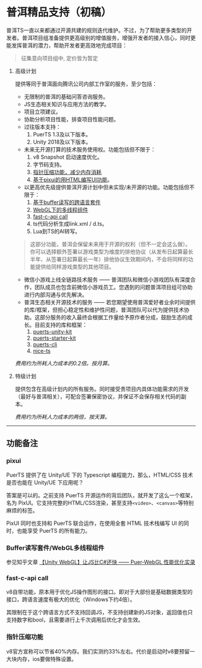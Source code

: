 # 普洱精品支持（初稿）
普洱TS一直以来都通过开源共建的规则迭代维护。不过，为了帮助更多类型的开发者。普洱项目组准备提供更高级别的增值服务，增强开发者的接入信心，同时更能发挥普洱的潜力，帮助开发者更高效地完成项目：

> 征集意向项目组中, 定价皆为暂定

1. 高级计划

    提供等同于普洱面向腾讯公司内部工作室的服务，至少包括：
    * 无限制的普洱的基础问答咨询服务。
    * JS生态相关知识与应用方法的教学。
    * 项目立项建议。
    * 协助分析项目性能，排查项目性能问题。
    * 过往版本支持：
        1. PuerTS 1.3及以下版本。
        2. Unity 2018及以下版本。
    * 未来无开源打算的技术服务使用权。功能包括但不限于：
        1. v8 Snapshot 启动速度优化。
        2. 字节码支持。
        3. [指针压缩功能，减少内存消耗](#指针压缩功能)
        4. [基于pixui的用HTML编写UI功能](#pixui)。
    * 以更高优先级提供普洱开源计划中但未实现/未开源的功能。功能包括但不限于：
        1. [基于buffer读写的跨语言套件](#buffer读写套件webgl多线程组件)
        2. [WebGL下的多线程组件](#buffer读写套件webgl多线程组件)
        3. [fast-c-api call](#fast-c-api-call)
        4. ts代码分析生成link.xml / d.ts。
        5. Lua到TS的AI转写。
    > 这部分功能，普洱会保留未来用于开源的权利（但不一定会这么做）。你可以选择额外签署以游戏类型为维度的排他协议（从发布日起算最长半年、从签署日起算最长一年）排他协议生效期间内，不会将同样的功能提供给同样游戏类型的其他项目。
    * 微信小游戏上线全链路技术服务 —— 普洱团队和微信小游戏团队有深度合作，团队成员也包含前微信小游戏员工。您遇到的问题普洱项目组可协助进行内部沟通与优先解决。
    * 普洱生态相关开源技术的服务 —— 若您期望使用普洱爱好者业余时间提供的库/框架，但担心稳定性和维护性问题，普洱团队可以代为提供技术协助。这部分服务的收入最终会根据工作量给予原作者分成，鼓励生态的成长。目前支持的库和框架：
        1. [puerts-unity-kit](https://github.com/throw-out/puerts-unity-kit)
        2. [puerts-starter-kit](https://github.com/Geequlim/puerts-starter-kit)
        3. [puerts-cli](https://github.com/sbfkcel/puerts_cli)
        4. [nice-ts](https://github.com/Justin-sky/Nice-TS)

    *费用约为所耗人力成本的0.2倍。按月算。*
    
2. 特级计划

   提供包含在高级计划内的所有服务。同时接受贵项目内具体功能需求的开发（最好与普洱相关），可配合签署保密协议，并保证不会保存相关代码的副本。
   
   *费用约为所耗人力成本的两倍，按天算。*

------
## 功能备注

### pixui
PuerTS 提供了在 Unity/UE 下的 Typescript 编程能力，那么，HTML/CSS 技术是否也能在 Unity/UE 下应用呢？

答案是可以的。之前支持 PuerTS 开源运作的背后团队，就开发了这么一个框架，名为 PixUI。它支持完整的HTML/CSS渲染，甚至支持`<video>`、`<canvas>`等特别麻烦的标签。

PixUI 同时也支持和 PuerTS 联合运作，在使用全套 HTML 技术栈编写 UI 的同时，也能享受 PuerTS 的所有能力。

### Buffer读写套件/WebGL多线程组件
参见知乎文章 [【Unity WebGL】让JS比C#还快 —— Puer-WebGL 性能优化实录](https://zhuanlan.zhihu.com/p/646932579)

### fast-c-api call
v8自带功能，原本用于优化JS操作图形的接口。即对于大部份是基础数据类型的接口，跨语言速度有极大的优化（Windows下约4倍）。

其限制在于这个跨语言方式不支持回调JS，不支持创建新的JS对象，返回值也只支持数字和bool，且需要进行上千次调用后优化才会生效。

### 指针压缩功能
v8官方宣称可以节省40%内存。我们实测约33%左右。代价是启动时v8要预留一大块内存，ios要做特殊设置。
